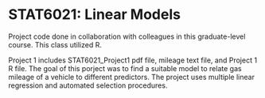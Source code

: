 # STAT6021: Linear Models
Project code done in collaboration with colleagues in this graduate-level course. This class utilized R. 

Project 1 includes STAT6021_Project1 pdf file, mileage text file, and Project 1 R file. The goal of this porject was to find a suitable model to relate gas mileage of a vehicle to different predictors. The project uses multiple linear regression and automated selection procedures. 
